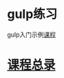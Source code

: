 # gulp练习
 gulp入门示例[课程](https://github.com/bilai/study-gulp/basic.md)

# [课程总录](https://github.com/bilai/study-gulp/README.md)